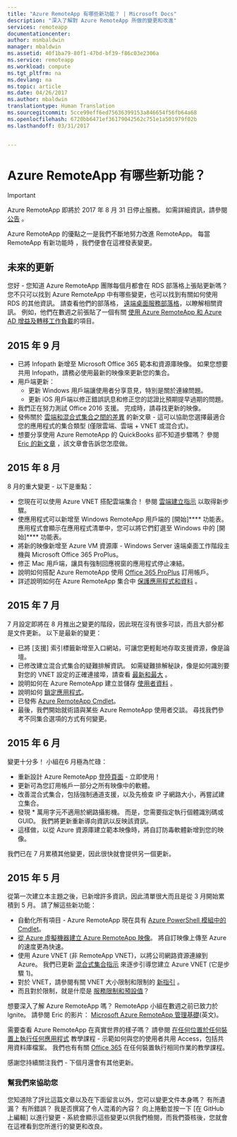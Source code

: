 ```yaml
---
title: "Azure RemoteApp 有哪些新功能？ | Microsoft Docs"
description: "深入了解對 Azure RemoteApp 所做的變更和改進"
services: remoteapp
documentationcenter: 
author: msmbaldwin
manager: mbaldwin
ms.assetid: 40f1ba79-80f1-47bd-bf39-f86c03e2306a
ms.service: remoteapp
ms.workload: compute
ms.tgt_pltfrm: na
ms.devlang: na
ms.topic: article
ms.date: 04/26/2017
ms.author: mbaldwin
translationtype: Human Translation
ms.sourcegitcommit: 5cce99eff6ed75636399153a846654f56fb64a68
ms.openlocfilehash: 6720bb6471ef36179042562c751e1a501979f02b
ms.lasthandoff: 03/31/2017


---
```

# <a name="whats-new-in-azure-remoteapp"></a>Azure RemoteApp 有哪些新功能？
> [!IMPORTANT]
> Azure RemoteApp 即將於 2017 年 8 月 31 日停止服務。 如需詳細資訊，請參閱 [公告](https://go.microsoft.com/fwlink/?linkid=821148) 。
> 
> 

Azure RemoteApp 的優點之一是我們不斷地努力改進 RemoteApp。 每當 RemoteApp 有新功能時 ，我們便會在這裡發表變更。

## <a name="future-updates"></a>未來的更新
您好 - 您知道 Azure RemoteApp 團隊每個月都會在 RDS 部落格上張貼更新嗎？ 您不只可以找到 Azure RemoteApp 中有哪些變更，也可以找到有關如何使用 RDS 的其他資訊。 請查看他們的部落格， [遠端桌面服務部落格](https://blogs.msdn.microsoft.com/rds/)，以瞭解相關資訊。 例如，他們在數週之前張貼了一個有關 [使用 Azure RemoteApp 和 Azure AD 增益及轉移工作負載](https://blogs.msdn.microsoft.com/rds/2016/01/19/lift-and-shift-your-workloads-with-azure-remoteapp-and-azure-ad-domain-services/)的項目。

## <a name="september-2015"></a>2015 年 9 月
* 已將 Infopath 新增至 Microsoft Office 365 範本和資源庫映像。 如果您想要共用 Infopath，請務必使用最新的映像來更新您的集合。
* 用戶端更新：
  * 更新 Windows 用戶端讓使用者分享意見，特別是關於連線問題。
  * 更新 iOS 用戶端以修正錯誤訊息和修正您的認證比預期提早過期的問題。
* 我們正在努力測試 Office 2016 支援。 完成時，請尋找更新的映像。
* 發佈關於 [雲端和混合式集合之間的差異](remoteapp-collections.md) 的新文章 - 這可以協助您選擇最適合您的應用程式的集合類型 (僅限雲端、雲端 + VNET 或混合式)。
* 想要分享使用 Azure RemoteApp 的 QuickBooks 卻不知道步驟嗎？ 參閱 [Eric 的新文章](remoteapp-quickbooks.md) ，該文章會告訴您怎麼做。

## <a name="august-2015"></a>2015 年 8 月
8 月的重大變更 - 以下是重點：

* 您現在可以使用 Azure VNET 搭配雲端集合！ 參閱 [雲端建立指示](remoteapp-create-cloud-deployment.md) 以取得新步驟。
* 使應用程式可以新增至 Windows RemoteApp 用戶端的 [開始]**** 功能表。 應用程式會顯示在應用程式清單中，您可以將它們釘選至 Windows 中的 [開始]**** 功能表。
* 將新的映像新增至 Azure VM 資源庫 - Windows Server 遠端桌面工作階段主機與 Microsoft Office 365 ProPlus。
* 修正 Mac 用戶端，讓具有強制回應視窗的應用程式停止凍結。
* 說明如何搭配 Azure RemoteApp 使用 [Office 365 ProPlus](remoteapp-officesubscription.md) 訂用帳戶。
* 詳述說明如何在 Azure RemoteApp 集合中 [保護應用程式和資料](remoteapp-secure.md) 。

## <a name="july-2015"></a>2015 年 7 月
7 月設定即將在 8 月推出之變更的階段，因此現在沒有很多可談，而且大部分都是文件更新。 以下是最新的變更：

* 已將 [支援]  索引標籤新增至入口網站，可讓您更輕鬆地存取支援資源，像是論壇。
* 已修改建立混合式集合的疑難排解資訊。 如需疑難排解秘訣，像是如何識別要對您的 VNET 設定的正確連接埠，請查看 [最新和最大](remoteapp-hybridtrouble.md) 。
* 說明如何在 Azure RemoteApp 建立並儲存 [使用者資料](remoteapp-upd.md) 。
* 說明如何 [鎖定應用程式](remoteapp-secure.md)。
* 已發佈 [Azure RemoteApp Cmdlet](https://msdn.microsoft.com/library/mt428031.aspx)。
* 最後，我們開始就術語與某些 Azure RemoteApp 使用者交談。 尋找我們參考不同集合選項的方式有何變更。

## <a name="june-2015"></a>2015 年 6 月
變更十分多！ 小組在6 月極為忙碌：

* 重新設計 Azure RemoteApp [登陸頁面](https://www.remoteapp.windowsazure.com/) - 立即使用！
* 更新可為您訂用帳戶一部分之所有映像中的軟體。
* 改善混合式集合，包括強制通道支援，以及先檢查 IP 子網路大小，再嘗試建立集合。
* 發現 * 萬用字元不適用於網路攝影機。 而是，您需要指定執行個體識別碼或 GUID。 我們將更新重新導向資訊以反映該資訊。
* 這樣做，以從 Azure 資源庫建立範本映像時，將自訂防毒軟體新增到您的映像。

我們已在 7 月累積其他變更，因此很快就會提供另一個更新。

## <a name="may-2015"></a>2015 年 5 月
從第一次建立本主題之後，已新增許多資訊，因此清單很大而且是從 3 月開始累積到 5 月。 請了解這些新功能：

* 自動化所有項目 - Azure RemoteApp 現在具有 [Azure PowerShell 模組中的 Cmdlet](remoteapp-tutorial-arawithpowershell.md)。
* [從 Azure 虛擬機器建立 Azure RemoteApp 映像](remoteapp-image-on-azurevm.md)。 將自訂映像上傳至 Azure 的速度更為快速。
* 使用 Azure VNET (非 RemoteApp VNET)，以將公司網路資源連線到 Azure。 我們已更新 [混合式集合指示](remoteapp-create-hybrid-deployment.md) 來逐步引導您建立 Azure VNET (它是步驟 1)。
* 對於 VNET，請參閱有關 VNET 大小限制和限制的 [新指引](remoteapp-vnetsizing.md) 。
* 而且對於限制，就是什麼是 [服務限制和預設值](../azure-subscription-service-limits.md)？

想要深入了解 Azure RemoteApp 嗎？ RemoteApp 小組在數週之前已致力於 Ignite。 請參閱 Eric 的影片： [Microsoft Azure RemoteApp 管理基礎](http://channel9.msdn.com/Events/Ignite/2015/BRK3868)(英文)。

需要查看 Azure RemoteApp 在真實世界的樣子嗎？ 請參閱 [在任何位置於任何裝置上執行任何應用程式](remoteapp-anyapp.md) 教學課程 - 示範如何與您的使用者共用 Access，包括共用資料庫檔案。 我們也有有關 [Office 365](remoteapp-tutorial-o365anywhere.md) 在任何裝置執行相同作業的教學課程。

感謝您持續關注我們 - 下個月還會有其他更新。

### <a name="help-us-help-you"></a>幫我們來協助您
您知道除了評比這篇文章以及在下面留言以外，您可以變更文件本身嗎？ 有所遺漏？ 有所錯誤？ 我是否撰寫了令人混淆的內容？ 向上捲動並按一下 [在 GitHub 上編輯]  以進行變更 - 系統會顯示這些變更以供我們檢閱，而我們簽核後，您就會在這裡看到您所進行的變更和改良。


